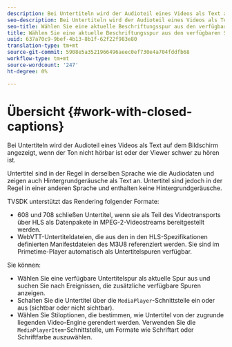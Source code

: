 ```yaml
---
description: Bei Untertiteln wird der Audioteil eines Videos als Text auf dem Bildschirm angezeigt, wenn der Ton nicht hörbar ist oder der Viewer schwer zu hören ist.
seo-description: Bei Untertiteln wird der Audioteil eines Videos als Text auf dem Bildschirm angezeigt, wenn der Ton nicht hörbar ist oder der Viewer schwer zu hören ist.
seo-title: Wählen Sie eine aktuelle Beschriftungsspur aus den verfügbaren Spuren
title: Wählen Sie eine aktuelle Beschriftungsspur aus den verfügbaren Spuren
uuid: 637a70c9-9bef-4b13-8b1f-62f22f983e80
translation-type: tm+mt
source-git-commit: 5908e5a3521966496aeec0ef730e4a704fddfb68
workflow-type: tm+mt
source-wordcount: '247'
ht-degree: 0%

---
```



# Übersicht {#work-with-closed-captions}

Bei Untertiteln wird der Audioteil eines Videos als Text auf dem Bildschirm angezeigt, wenn der Ton nicht hörbar ist oder der Viewer schwer zu hören ist.

Untertitel sind in der Regel in derselben Sprache wie die Audiodaten und zeigen auch Hintergrundgeräusche als Text an. Untertitel sind jedoch in der Regel in einer anderen Sprache und enthalten keine Hintergrundgeräusche.

TVSDK unterstützt das Rendering folgender Formate:

* 608 und 708 schließen Untertitel, wenn sie als Teil des Videotransports über HLS als Datenpakete in MPEG-2-Videostreams bereitgestellt werden.
* WebVTT-Untertiteldateien, die aus den in den HLS-Spezifikationen definierten Manifestdateien des M3U8 referenziert werden. Sie sind im Primetime-Player automatisch als Untertitelspuren verfügbar.

Sie können:

* Wählen Sie eine verfügbare Untertitelspur als aktuelle Spur aus und suchen Sie nach Ereignissen, die zusätzliche verfügbare Spuren anzeigen.
* Schalten Sie die Untertitel über die `MediaPlayer`-Schnittstelle ein oder aus (sichtbar oder nicht sichtbar).
* Wählen Sie Stiloptionen, die bestimmen, wie Untertitel von der zugrunde liegenden Video-Engine gerendert werden. Verwenden Sie die `MediaPlayerItem`-Schnittstelle, um Formate wie Schriftart oder Schriftfarbe auszuwählen.
